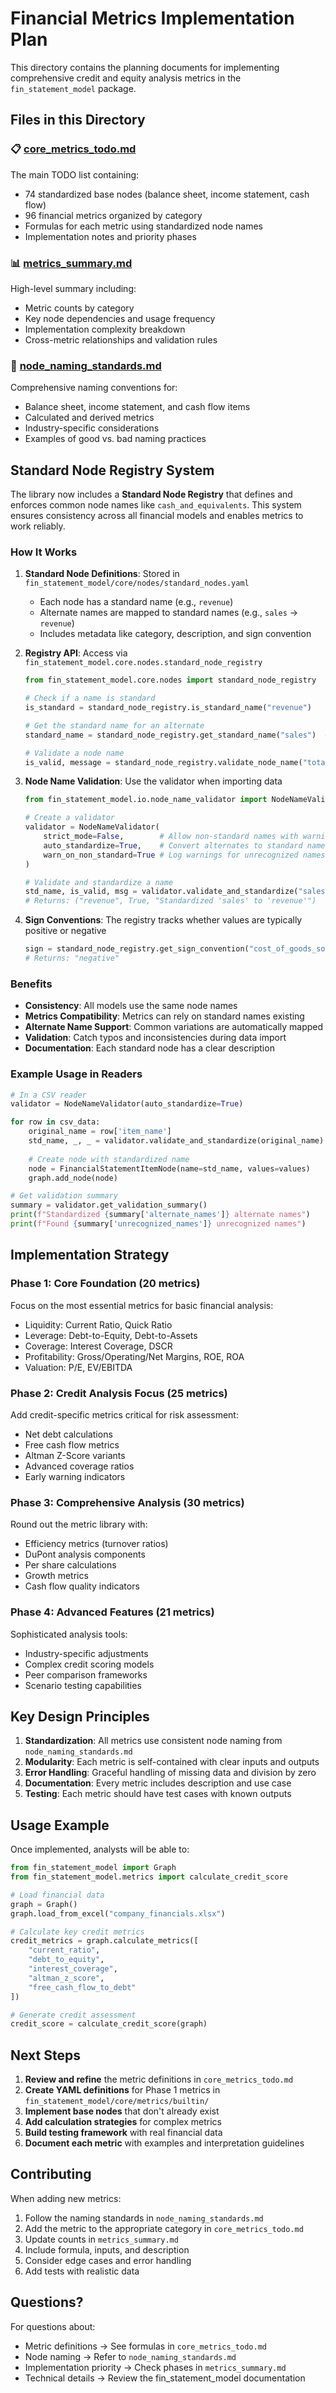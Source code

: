 # Financial Metrics Implementation Plan

This directory contains the planning documents for implementing comprehensive credit and equity analysis metrics in the `fin_statement_model` package.

## Files in this Directory

### 📋 [core_metrics_todo.md](./core_metrics_todo.md)
The main TODO list containing:
- 74 standardized base nodes (balance sheet, income statement, cash flow)
- 96 financial metrics organized by category
- Formulas for each metric using standardized node names
- Implementation notes and priority phases

### 📊 [metrics_summary.md](./metrics_summary.md)
High-level summary including:
- Metric counts by category
- Key node dependencies and usage frequency
- Implementation complexity breakdown
- Cross-metric relationships and validation rules

### 📏 [node_naming_standards.md](./node_naming_standards.md)
Comprehensive naming conventions for:
- Balance sheet, income statement, and cash flow items
- Calculated and derived metrics
- Industry-specific considerations
- Examples of good vs. bad naming practices

## Standard Node Registry System

The library now includes a **Standard Node Registry** that defines and enforces common node names like `cash_and_equivalents`. This system ensures consistency across all financial models and enables metrics to work reliably.

### How It Works

1. **Standard Node Definitions**: Stored in `fin_statement_model/core/nodes/standard_nodes.yaml`
   - Each node has a standard name (e.g., `revenue`)
   - Alternate names are mapped to standard names (e.g., `sales` → `revenue`)
   - Includes metadata like category, description, and sign convention

2. **Registry API**: Access via `fin_statement_model.core.nodes.standard_node_registry`
   ```python
   from fin_statement_model.core.nodes import standard_node_registry
   
   # Check if a name is standard
   is_standard = standard_node_registry.is_standard_name("revenue")
   
   # Get the standard name for an alternate
   standard_name = standard_node_registry.get_standard_name("sales")  # Returns "revenue"
   
   # Validate a node name
   is_valid, message = standard_node_registry.validate_node_name("total_revenue")
   ```

3. **Node Name Validation**: Use the validator when importing data
   ```python
   from fin_statement_model.io.node_name_validator import NodeNameValidator
   
   # Create a validator
   validator = NodeNameValidator(
       strict_mode=False,        # Allow non-standard names with warnings
       auto_standardize=True,    # Convert alternates to standard names
       warn_on_non_standard=True # Log warnings for unrecognized names
   )
   
   # Validate and standardize a name
   std_name, is_valid, msg = validator.validate_and_standardize("sales")
   # Returns: ("revenue", True, "Standardized 'sales' to 'revenue'")
   ```

4. **Sign Conventions**: The registry tracks whether values are typically positive or negative
   ```python
   sign = standard_node_registry.get_sign_convention("cost_of_goods_sold")
   # Returns: "negative"
   ```

### Benefits

- **Consistency**: All models use the same node names
- **Metrics Compatibility**: Metrics can rely on standard names existing
- **Alternate Name Support**: Common variations are automatically mapped
- **Validation**: Catch typos and inconsistencies during data import
- **Documentation**: Each standard node has a clear description

### Example Usage in Readers

```python
# In a CSV reader
validator = NodeNameValidator(auto_standardize=True)

for row in csv_data:
    original_name = row['item_name']
    std_name, _, _ = validator.validate_and_standardize(original_name)
    
    # Create node with standardized name
    node = FinancialStatementItemNode(name=std_name, values=values)
    graph.add_node(node)

# Get validation summary
summary = validator.get_validation_summary()
print(f"Standardized {summary['alternate_names']} alternate names")
print(f"Found {summary['unrecognized_names']} unrecognized names")
```

## Implementation Strategy

### Phase 1: Core Foundation (20 metrics)
Focus on the most essential metrics for basic financial analysis:
- Liquidity: Current Ratio, Quick Ratio
- Leverage: Debt-to-Equity, Debt-to-Assets
- Coverage: Interest Coverage, DSCR
- Profitability: Gross/Operating/Net Margins, ROE, ROA
- Valuation: P/E, EV/EBITDA

### Phase 2: Credit Analysis Focus (25 metrics)
Add credit-specific metrics critical for risk assessment:
- Net debt calculations
- Free cash flow metrics
- Altman Z-Score variants
- Advanced coverage ratios
- Early warning indicators

### Phase 3: Comprehensive Analysis (30 metrics)
Round out the metric library with:
- Efficiency metrics (turnover ratios)
- DuPont analysis components
- Per share calculations
- Growth metrics
- Cash flow quality indicators

### Phase 4: Advanced Features (21 metrics)
Sophisticated analysis tools:
- Industry-specific adjustments
- Complex credit scoring models
- Peer comparison frameworks
- Scenario testing capabilities

## Key Design Principles

1. **Standardization**: All metrics use consistent node naming from `node_naming_standards.md`
2. **Modularity**: Each metric is self-contained with clear inputs and outputs
3. **Error Handling**: Graceful handling of missing data and division by zero
4. **Documentation**: Every metric includes description and use case
5. **Testing**: Each metric should have test cases with known outputs

## Usage Example

Once implemented, analysts will be able to:

```python
from fin_statement_model import Graph
from fin_statement_model.metrics import calculate_credit_score

# Load financial data
graph = Graph()
graph.load_from_excel("company_financials.xlsx")

# Calculate key credit metrics
credit_metrics = graph.calculate_metrics([
    "current_ratio",
    "debt_to_equity",
    "interest_coverage",
    "altman_z_score",
    "free_cash_flow_to_debt"
])

# Generate credit assessment
credit_score = calculate_credit_score(graph)
```

## Next Steps

1. **Review and refine** the metric definitions in `core_metrics_todo.md`
2. **Create YAML definitions** for Phase 1 metrics in `fin_statement_model/core/metrics/builtin/`
3. **Implement base nodes** that don't already exist
4. **Add calculation strategies** for complex metrics
5. **Build testing framework** with real financial data
6. **Document each metric** with examples and interpretation guidelines

## Contributing

When adding new metrics:
1. Follow the naming standards in `node_naming_standards.md`
2. Add the metric to the appropriate category in `core_metrics_todo.md`
3. Update counts in `metrics_summary.md`
4. Include formula, inputs, and description
5. Consider edge cases and error handling
6. Add tests with realistic data

## Questions?

For questions about:
- Metric definitions → See formulas in `core_metrics_todo.md`
- Node naming → Refer to `node_naming_standards.md`
- Implementation priority → Check phases in `metrics_summary.md`
- Technical details → Review the fin_statement_model documentation 